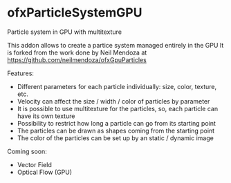 # ofxParticleSystemGPU
Particle system in GPU with multitexture

This addon allows to create a partice system managed entirely in the GPU
It is forked from the work done by Neil Mendoza at https://github.com/neilmendoza/ofxGpuParticles

Features:

- Different parameters for each particle individually: size, color, texture, etc.
- Velocity can affect the size / width / color of particles by parameter
- It is possible to use multitexture for the particles, so, each particle can have its own texture
- Possibility to restrict how long a particle can go from its starting point
- The particles can be drawn as shapes coming from the starting point
- The color of the particles can be set up by an static / dynamic image

Coming soon:

- Vector Field
- Optical Flow (GPU)
